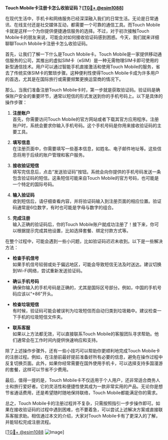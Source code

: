 **Touch Mobile卡注册卡怎么收验证码？[[TG💪+ @esim1088](https://t.me/s/esim1088)]**

在现代生活中，手机卡和网络服务已经深深融入我们的日常生活。无论是日常通讯、在线支付还是社交媒体互动，都需要一个可靠的通信工具。而Touch Mobile卡就是这样一个为你提供便捷通信服务的选择。不过，对于初次接触Touch Mobile卡的朋友来说，可能会对如何接收验证码感到困惑。今天，我们就来详细聊聊Touch Mobile卡注册卡怎么收验证码。

首先，让我们了解一下什么是Touch Mobile卡。Touch Mobile是一家提供移动通信服务的公司，其推出的虚拟SIM卡（eSIM）是一种无需物理SIM卡即可使用的新型通信技术。用户可以通过智能手机直接激活和使用Touch Mobile的服务，省去了传统实体SIM卡的繁琐步骤。这种便利性使得Touch Mobile卡成为许多用户的首选，尤其是在国际旅行或需要频繁更换运营商的情况下。

那么，当我们准备注册Touch Mobile卡时，第一步就是获取验证码。验证码是确保账户安全的重要环节，通常以短信的形式发送到你的手机号码上。以下是具体的操作步骤：

1. **注册账户**  
   首先，你需要访问Touch Mobile的官方网站或者下载其官方应用程序。注册账户时，系统会要求你输入手机号码。这个手机号码是你用来接收验证码的主要工具。

2. **填写信息**  
   在注册页面中，你需要填写一些基本信息，如姓名、电子邮件地址等。这些信息将用于后续的账户管理和客户服务。

3. **接收验证短信**  
   填写完信息后，点击“发送验证码”按钮。系统会向你提供的手机号码发送一条包含验证码的短信。这条短信可能来自Touch Mobile的官方号码，也可能是一个特定的国际号码。

4. **输入验证码**  
   收到短信后，请仔细查看内容，并将验证码输入到注册页面的相应位置。验证码通常是6位数字，有时也可能是字母与数字的组合。

5. **完成注册**  
   输入正确的验证码后，你的Touch Mobile账户就成功注册了！接下来，你可以根据提示完成其他设置，比如选择套餐、绑定付款方式等。

在整个过程中，可能会遇到一些小问题，比如验证码迟迟未收到。以下是一些解决方法：

- **检查手机信号**  
  如果手机信号较弱或处于偏远地区，可能会导致短信无法及时送达。建议切换到Wi-Fi网络，尝试重新发送验证码。

- **确认手机号码**  
  确保你输入的手机号码是正确的，尤其是国际区号部分。例如，中国的手机号码应该以“+86”开头。

- **检查垃圾短信**  
  有时候，验证码可能会被误判为垃圾短信而自动归类到垃圾箱中。建议检查一下手机的垃圾短信文件夹。

- **联系客服**  
  如果以上方法都无效，可以直接联系Touch Mobile的客服团队寻求帮助。他们通常会在工作时间内提供快速响应和支持。

除了上述操作步骤外，还有一些小技巧可以帮助你更顺利地完成Touch Mobile卡的注册过程。例如，在注册前最好提前准备好所有必要的信息，避免在操作过程中反复切换页面。此外，如果你经常需要在国外使用手机卡，可以选择支持多国漫游的套餐，这样可以节省不少费用。

最后，值得一提的是，Touch Mobile卡不仅适用于个人用户，还非常适合商务人士和旅行爱好者。它的灵活性和便捷性使其成为一款非常实用的产品。无论你是想节省通话费用，还是希望随时随地保持联络，Touch Mobile都能满足你的需求。

总之，Touch Mobile卡的注册过程并不复杂，只需按照指引一步步操作即可。如果在接收验证码的过程中遇到困难，也不要着急，可以尝试上述解决方案或直接联系客服求助。相信通过本文的介绍，大家对Touch Mobile卡有了更深入的了解，并能轻松完成注册流程。

[[TG💪+ @esim1088](https://t.me/s/esim1088) ![Image](https://i.postimg.cc/4NQfJmqS/Snipaste-2025-05-13-00-14-12.png)]